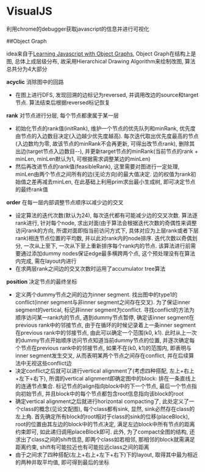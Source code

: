 VisualJS
========

利用chrome的debugger获取javascript的信息并进行可视化

##Object Graph

idea来自于[Learning Javascript with Object Graphs][0], Object Graph在结构上是图, 总体上成层级分布, 故采用Hierarchical Drawing Algorithm来绘制改图, 算法总共分为4大部分

**acyclic** 消除图中的回路

- 在图上进行DFS, 发现回溯的边标记为reversed, 并调用改边的source和target节点. 算法结束后根据reversed标记恢复

**rank** 对节点进行分层, 每个节点都隶属于某一层

- 初始化节点的rank值(initRank), 维护一个节点的优先队列和minRank, 优先度由节点的入边数目决定(入边越少优先度越高). 每次迭代取出优先度最高的节点(入边数均为零, 故该节点的minRank不会再更新, 可得出改节点rank), 删除其出边(target节点入边数目--), 并更新target节点的minRank(当前节点的rank + minLen, minLen默认为1, 可根据需求调整某边的minLen)
- 然后再改进节点的rank值(feasibleRank), 这里需要对图进行一定处理, minLen由两个节点之间所有的边(无论方向)的最大值决定. 边的权值为rank初始值之差再减去minLen, 在此基础上利用prim求出最小生成树, 即可决定节点的最终rank值

**order** 在每一层内部调整节点顺序以减少边的交叉

- 设定算法的迭代次数(默认为24), 每次迭代都有可能减少边的交叉次数. 算法逐rank进行, 针对每个node, 求出对面(由于算法会根据迭代次数的奇偶性来调整访问rank的方向, 所谓对面即指当前访问方式下, 具体对应为上层rank或者下层rank)相连节点位置的平均数, 并以此对rank内的node排序. 迭代次数以奇偶划分, 一次从上至下, 一次从下至上重新排序每个rank内的节点. 该算法进行前需要通过添加dummy nodes保证edge最多横跨两个点, 这个预处理没有在算法内完成, 需在layout内进行
- 在求两层rank之间边的交叉次数时运用了accumulator tree算法

**position** 决定节点的最终坐标

- 定义两个dummy节点之间的边为inner segment. 找出图中的type1的conflict(inner segment与非inner segment之间存在交叉). 为了保证inner segment的vertical, 标记非inner segment为conflict. 寻找conflict的方法为顺序访问某一rank内的节点, 遇到dummy节点暂停, 确定该inner segment在previous rank中的邻接节点, 由于在循环的时候记录着上一条inner segment在previous rank中的邻接节点, 由此可以确定一个范围(k0, k1). 此时从上一次的dummy节点开始顺序访问节点知道当前dummy节点的位置, 并逐次确定每个节点在previous rank中的邻接节点, 如果不在(k0, k1)的范围内, 即表明与inner segment发生交叉, 从而表明某两个节点之间存在conflict, 并在后续算法中无视这些conflict边
- 决定conflict之后就可以进行vertical alignment了(考虑四种搭配, 左上+右上+左下+右下), 所谓的vertical alignment即确定图中的block: 排在一条直线上的连通节点集合. 标记节点的align指向block中的下一个节点, 最后一个节点指向初始节点, 并且block中的每个节点都包含root信息指向该block的root
- 确定vertical alignment之后就进行horizontal compacting了, 此处定义了一个class的概念(见论文配图), 每个class都有sink, 显然, sink必然存在class的左上角. 首先确定所有block的root相对于class的sink的位移(placeBlock), root的位置由其左边的block中的节点决定, 满足左边block中所有节点的距离约束即可, 如此递归调用placeBlock即可. 此外, 为了compact全图的结构, 还求出了class之间的shift信息, 即两个class如若相邻, 那相邻的block就需满足距离约束, shift有可能拉近也有可能拉远class之间的距离
- 由于之间求了四种搭配(左上+右上+左下+右下)下的layout, 取得其中最为相近的两种并取平均值, 即可得到最后的坐标

[0]: http://howtonode.org/object-graphs




